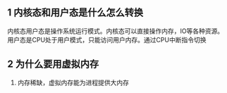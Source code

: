 ## 1 内核态和用户态是什么怎么转换

内核态用户态是操作系统运行模式。内核态可以直接操作内存，IO等各种资源。用户态是CPU处于用户模式，只能访问用户内存。通过CPU中断指令切换

## 2 为什么要用虚拟内存

1. 内存稀缺，虚拟内存能为进程提供大内存

